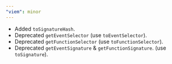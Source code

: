 ```yaml
---
"viem": minor
---
```


- Added `toSignatureHash`.
- Deprecated `getEventSelector` (use `toEventSelector`).
- Deprecated `getFunctionSelector` (use `toFunctionSelector`).
- Deprecated `getEventSignature` & `getFunctionSignature`. (use `toSignature`).

